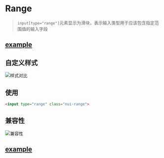 # Range

> `input[type="range"]`元素显示为滑块，表示输入类型用于应该包含指定范围值的输入字段

## [example](https://s-mohan.github.io/native-ui/range/example.html)

## 自定义样式

![样式对比](https://s-mohan.github.io/native-ui/img/range.png)

## 使用
```html
<input type="range" class="nui-range">
```

## 兼容性

![兼容性](https://s-mohan.github.io/native-ui/img/range-support.png)


## [example](https://s-mohan.github.io/native-ui/range/example.html)